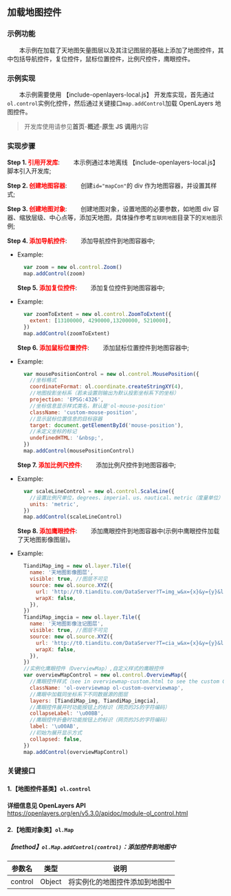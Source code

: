 ## 加载地图控件

### 示例功能

&ensp;&ensp;&ensp;&ensp;本示例在加载了天地图矢量图层以及其注记图层的基础上添加了地图控件，其中包括导航控件，复位控件，鼠标位置控件，比例尺控件，鹰眼控件。

### 示例实现

&ensp;&ensp;&ensp;&ensp;本示例需要使用 【include-openlayers-local.js】 开发库实现，首先通过`ol.control`实例化控件，然后通过关键接口`map.addControl`加载 OpenLayers 地图控件。

> 开发库使用请参见**首页**-**概述**-**原生 JS 调用**内容

### 实现步骤

**Step 1. <font color=red>引用开发库</font>**:
&ensp;&ensp;&ensp;&ensp;本示例通过本地离线 【include-openlayers-local.js】 脚本引入开发库;

**Step 2. <font color=red>创建地图容器</font>**:
&ensp;&ensp;&ensp;&ensp;创建`id="mapCon"`的 div 作为地图容器，并设置其样式;

**Step 3. <font color=red>创建地图对象</font>**:
&ensp;&ensp;&ensp;&ensp;创建地图对象，设置地图的必要参数，如地图 div 容器、缩放层级、中心点等，添加天地图，具体操作参考`互联网地图`目录下的`天地图`示例;

**Step 4. <font color=red>添加导航控件</font>**:
&ensp;&ensp;&ensp;&ensp;添加导航控件到地图容器中;

- Example:

  ```javascript
    var zoom = new ol.control.Zoom()
    map.addControl(zoom)
  ```

  **Step 5. <font color=red>添加复位控件</font>**:
  &ensp;&ensp;&ensp;&ensp;添加复位控件到地图容器中;

- Example:

  ```javascript
    var zoomToExtent = new ol.control.ZoomToExtent({
      extent: [13100000, 4290000,13200000, 5210000],
    })
    map.addControl(zoomToExtent)
  ```

  **Step 6. <font color=red>添加鼠标位置控件</font>**:
  &ensp;&ensp;&ensp;&ensp;添加鼠标位置控件到地图容器中;

- Example:

  ```javascript
    var mousePositionControl = new ol.control.MousePosition({
      //坐标格式
      coordinateFormat: ol.coordinate.createStringXY(4),
      //地图投影坐标系（若未设置则输出为默认投影坐标系下的坐标）
      projection: 'EPSG:4326',
      //坐标信息显示样式类名，默认是'ol-mouse-position'
      className: 'custom-mouse-position',
      //显示鼠标位置信息的目标容器
      target: document.getElementById('mouse-position'),
      //未定义坐标的标记
      undefinedHTML: '&nbsp;',
    })
    map.addControl(mousePositionControl)
  ```

  **Step 7. <font color=red>添加比例尺控件</font>**:
  &ensp;&ensp;&ensp;&ensp;添加比例尺控件到地图容器中;

- Example:

  ```javascript
    var scaleLineControl = new ol.control.ScaleLine({
      //设置比例尺单位，degrees、imperial、us、nautical、metric（度量单位）
      units: 'metric',
    })
    map.addControl(scaleLineControl)
  ```

  **Step 8. <font color=red>添加鹰眼控件</font>**:
  &ensp;&ensp;&ensp;&ensp;添加鹰眼控件到地图容器中(示例中鹰眼控件加载了天地图影像图层)。

- Example:

  ```javascript
    TiandiMap_img = new ol.layer.Tile({
      name: '天地图影像图层',
      visible: true, //图层不可见
      source: new ol.source.XYZ({
        url: 'http://t0.tianditu.com/DataServer?T=img_w&x={x}&y={y}&l={z}&tk=' + tdk,
        wrapX: false,
      }),
    })
    TiandiMap_imgcia = new ol.layer.Tile({
      name: '天地图影像注记图层',
      visible: true, //图层不可见
      source: new ol.source.XYZ({
        url: 'http://t0.tianditu.com/DataServer?T=cia_w&x={x}&y={y}&l={z}&tk=' + tdk,
        wrapX: false,
      }),
    })
    //实例化鹰眼控件（OverviewMap）,自定义样式的鹰眼控件
    var overviewMapControl = new ol.control.OverviewMap({
      //鹰眼控件样式（see in overviewmap-custom.html to see the custom CSS used）
      className: 'ol-overviewmap ol-custom-overviewmap',
      //鹰眼中加载同坐标系下不同数据源的图层
      layers: [TiandiMap_img, TiandiMap_imgcia],
      //鹰眼控件展开时功能按钮上的标识（网页的JS的字符编码）
      collapseLabel: '\u00BB',
      //鹰眼控件折叠时功能按钮上的标识（网页的JS的字符编码）
      label: '\u00AB',
      //初始为展开显示方式
      collapsed: false,
    })
    map.addControl(overviewMapControl)
  ```

### 关键接口

#### 1.【地图控件基类】`ol.control`

**详细信息见 OpenLayers API**
https://openlayers.org/en/v5.3.0/apidoc/module-ol_control.html

#### 2.【地图对象类】`ol.Map`

##### 【method】`ol.Map.addControl(control)`：添加控件到地图中

| 参数名  | 类型   | 说明                           |
| ------- | ------ | ------------------------------ |
| control | Object | 将实例化的地图控件添加到地图中 |
